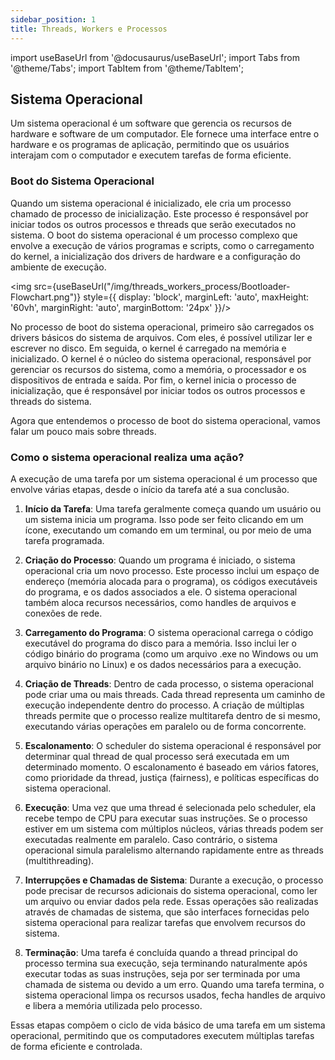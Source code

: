 ```yaml
---
sidebar_position: 1
title: Threads, Workers e Processos
---
```


import useBaseUrl from '@docusaurus/useBaseUrl';
import Tabs from '@theme/Tabs';
import TabItem from '@theme/TabItem';

## Sistema Operacional

Um sistema operacional é um software que gerencia os recursos de hardware e software de um computador. Ele fornece uma interface entre o hardware e os programas de aplicação, permitindo que os usuários interajam com o computador e executem tarefas de forma eficiente.

### Boot do Sistema Operacional

Quando um sistema operacional é inicializado, ele cria um processo chamado de processo de inicialização. Este processo é responsável por iniciar todos os outros processos e threads que serão executados no sistema. O boot do sistema operacional é um processo complexo que envolve a execução de vários programas e scripts, como o carregamento do kernel, a inicialização dos drivers de hardware e a configuração do ambiente de execução.

<img src={useBaseUrl("/img/threads_workers_process/Bootloader-Flowchart.png")} style={{ display: 'block', marginLeft: 'auto', maxHeight: '60vh', marginRight: 'auto', marginBottom: '24px' }}/>

No processo de boot do sistema operacional, primeiro são carregados os drivers básicos do sistema de arquivos. Com eles, é possível utilizar ler e escrever no disco. Em seguida, o kernel é carregado na memória e inicializado. O kernel é o núcleo do sistema operacional, responsável por gerenciar os recursos do sistema, como a memória, o processador e os dispositivos de entrada e saída. Por fim, o kernel inicia o processo de inicialização, que é responsável por iniciar todos os outros processos e threads do sistema.

Agora que entendemos o processo de boot do sistema operacional, vamos falar um pouco mais sobre threads.

### Como o sistema operacional realiza uma ação?

A execução de uma tarefa por um sistema operacional é um processo que envolve várias etapas, desde o início da tarefa até a sua conclusão.

1. **Início da Tarefa**:
   Uma tarefa geralmente começa quando um usuário ou um sistema inicia um programa. Isso pode ser feito clicando em um ícone, executando um comando em um terminal, ou por meio de uma tarefa programada.

2. **Criação do Processo**:
   Quando um programa é iniciado, o sistema operacional cria um novo processo. Este processo inclui um espaço de endereço (memória alocada para o programa), os códigos executáveis do programa, e os dados associados a ele. O sistema operacional também aloca recursos necessários, como handles de arquivos e conexões de rede.

3. **Carregamento do Programa**:
   O sistema operacional carrega o código executável do programa do disco para a memória. Isso inclui ler o código binário do programa (como um arquivo .exe no Windows ou um arquivo binário no Linux) e os dados necessários para a execução.

4. **Criação de Threads**:
   Dentro de cada processo, o sistema operacional pode criar uma ou mais threads. Cada thread representa um caminho de execução independente dentro do processo. A criação de múltiplas threads permite que o processo realize multitarefa dentro de si mesmo, executando várias operações em paralelo ou de forma concorrente.

5. **Escalonamento**:
   O scheduler do sistema operacional é responsável por determinar qual thread de qual processo será executada em um determinado momento. O escalonamento é baseado em vários fatores, como prioridade da thread, justiça (fairness), e políticas específicas do sistema operacional.

6. **Execução**:
   Uma vez que uma thread é selecionada pelo scheduler, ela recebe tempo de CPU para executar suas instruções. Se o processo estiver em um sistema com múltiplos núcleos, várias threads podem ser executadas realmente em paralelo. Caso contrário, o sistema operacional simula paralelismo alternando rapidamente entre as threads (multithreading).

7. **Interrupções e Chamadas de Sistema**:
   Durante a execução, o processo pode precisar de recursos adicionais do sistema operacional, como ler um arquivo ou enviar dados pela rede. Essas operações são realizadas através de chamadas de sistema, que são interfaces fornecidas pelo sistema operacional para realizar tarefas que envolvem recursos do sistema.

8. **Terminação**:
   Uma tarefa é concluída quando a thread principal do processo termina sua execução, seja terminando naturalmente após executar todas as suas instruções, seja por ser terminada por uma chamada de sistema ou devido a um erro. Quando uma tarefa termina, o sistema operacional limpa os recursos usados, fecha handles de arquivo e libera a memória utilizada pelo processo.

Essas etapas compõem o ciclo de vida básico de uma tarefa em um sistema operacional, permitindo que os computadores executem múltiplas tarefas de forma eficiente e controlada.